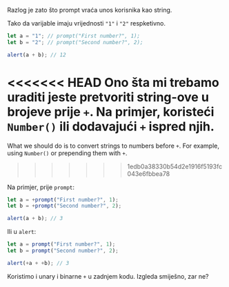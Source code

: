 Razlog je zato što prompt vraća unos korisnika kao string.

Tako da varijable imaju vrijednosti `"1"` i `"2"` respketivno.

```js run
let a = "1"; // prompt("First number?", 1);
let b = "2"; // prompt("Second number?", 2);

alert(a + b); // 12
```

<<<<<<< HEAD
Ono šta mi trebamo uraditi jeste pretvoriti string-ove u brojeve prije `+`. Na primjer, koristeći `Number()` ili dodavajući `+` ispred njih.
=======
What we should do is to convert strings to numbers before `+`. For example, using `Number()` or prepending them with `+`.
>>>>>>> 1edb0a38330b54d2e1916f5193fc043e6fbbea78

Na primjer, prije `prompt`:

```js run
let a = +prompt("First number?", 1);
let b = +prompt("Second number?", 2);

alert(a + b); // 3
```

Ili u `alert`:

```js run
let a = prompt("First number?", 1);
let b = prompt("Second number?", 2);

alert(+a + +b); // 3
```

Koristimo i unary i binarne `+` u zadnjem kodu. Izgleda smiješno, zar ne?
